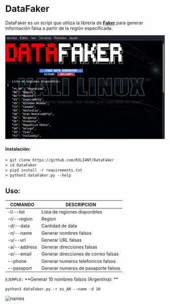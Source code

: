 # DataFaker

DataFaker es un script que utiliza la librería de <a href="https://faker.readthedocs.io/en/master/">**Faker**</a> para generar información falsa a partir de la región especificada.

<p align="center">
   <img src="https://raw.githubusercontent.com/R3LI4NT/DataFaker/main/img/regions.png">
</p>

#### Instalación:

```
> git clone https://github.com/R3LI4NT/DataFaker
> cd DataFaker
> pip3 install -r requirements.txt
> python3 dataFaker.py --help
```

## Uso:
| COMANDO | DESCRIPCION |
| ------------- | ------------- |
| -l/--list | Lista de regiones disponibles  |
| -r/--region  | Region  |
| -d/--data  | Cantidad de data  |
| -n/--name  | Generar nombres falsos  |
| -u/--url  | Generar URL falsas  |
| -a/--address  | Generar direcciones falsas  |
| -e/--email  | Generar direcciones de correo falsas  |
| --phone  | Generar numeros telefonicos falsos  |
| --passport  | Generar numeros de pasaporte falsos  |

`EJEMPLO:` **Generar 10 nombres falsos (Argentina): **
```
python3 dataFaker.py -r es_AR --name -d 10
```

![names](https://github.com/R3LI4NT/DataFaker/assets/75953873/34497972-f9ce-4f41-bdec-b4dbdb977463)
